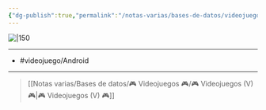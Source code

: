 ```yaml
---
{"dg-publish":true,"permalink":"/notas-varias/bases-de-datos/videojuegos/v-pac-man-dash/"}
---
```



![|150](https://images.igdb.com/igdb/image/upload/t_cover_big/co3dnu.jpg)

---

- #videojuego/Android 

---

> [[Notas varias/Bases de datos/🎮 Videojuegos 🎮/🎮 Videojuegos (V) 🎮\|🎮 Videojuegos (V) 🎮]]